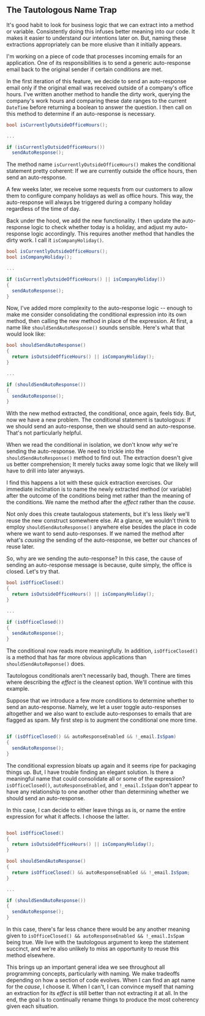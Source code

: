 ## The Tautologous Name Trap

It's good habit to look for business logic that we can extract into a method or variable. Consistently doing this infuses better meaning into our code. It makes it easier to understand our intentions later on. But, naming these extractions appropriately can be more elusive than it initially appears.

I'm working on a piece of code that processes incoming emails for an application. One of its responsibilities is to send a generic auto-response email back to the original sender if certain conditions are met.

In the first iteration of this feature, we decide to send an auto-response email only if the original email was received outside of a company's office hours. I've written another method to handle the dirty work, querying the company's work hours and comparing these date ranges to the current `DateTime` before returning a boolean to answer the question. I then call on this method to determine if an auto-response is necessary.

```C#
bool isCurrentlyOutsideOfficeHours();

...

if (isCurrentlyOutsideOfficeHours()) 
  sendAutoResponse();
```
The method name `isCurrentlyOutsideOfficeHours()` makes the conditional statement pretty coherent: If we are currently outside the office hours, then send an auto-response.

A few weeks later, we receive some requests from our customers to allow them to configure company holidays as well as office hours. This way, the auto-response will always be triggered during a company holiday regardless of the time of day.

Back under the hood, we add the new functionality. I then update the auto-response logic to check whether today is a holiday, and adjust my auto-response logic accordingly. This requires another method that handles the dirty work. I call it `isCompanyHoliday()`.

```C#
bool isCurrentlyOutsideOfficeHours();
bool isCompanyHoliday();

...

if (isCurrentlyOutsideOfficeHours() || isCompanyHoliday()) 
{ 
  sendAutoResponse(); 
}
```
Now, I've added more complexity to the auto-response logic -- enough to make me consider consolidating the conditional expression into its own method, then calling the new method in place of the expression. At first, a name like `shouldSendAutoResponse()` sounds sensible. Here's what that would look like:

```C#
bool shouldSendAutoResponse()
{
  return isOutsideOfficeHours() || isCompanyHoliday();
}

...

if (shouldSendAutoResponse()) 
{ 
  sendAutoResponse(); 
}

```
With the new method extracted, the conditional, once again, feels tidy. But, now we have a new problem. The conditional statement is tautologous: If we should send an auto-response, then we should send an auto-response. That's not particularly helpful. 

When we read the conditional in isolation, we don't know _why_ we're sending the auto-response. We need to trickle into the `shouldSendAutoResponse()` method to find out. The extraction doesn't give us better comprehension; It merely tucks away some logic that we likely will have to drill into later anyways.

I find this happens a lot with these quick extraction exercises. Our immediate inclination is to name the newly extracted method (or variable) after the outcome of the conditions being met rather than the meaning of the conditions. We name the method after the _effect_ rather than the _cause_.

Not only does this create tautalogous statements, but it's less likely we'll reuse the new construct somewhere else. At a glance, we wouldn't think to employ `shouldSendAutoResponse()` anywhere else besides the place in code where we want to send auto-responses. If we named the method after what's _causing_ the sending of the auto-response, we better our chances of reuse later.

So, why are we sending the auto-response? In this case, the cause of sending an auto-response message is because, quite simply, the office is closed. Let's try that.

```C#
bool isOfficeClosed()
{
  return isOutsideOfficeHours() || isCompanyHoliday();
}

...

if (isOfficeClosed()) 
{ 
  sendAutoResponse(); 
}
```
The conditional now reads more meaningfully. In addition, `isOfficeClosed()` is a method that has far more obvious applications than `shouldSendAutoReponse()` does.

Tautologous conditionals aren't necessarily bad, though. There are times where describing the _effect_ is the cleanest option. We'll continue with this example. 

Suppose that we introduce a few more conditions to determine whether to send an auto-response. Namely, we let a user toggle auto-responses altogether and we also want to exclude auto-responses to emails that are flagged as spam. My first step is to augment the conditional one more time.

```C#

if (isOfficeClosed() && autoResponseEnabled && !_email.IsSpam) 
{ 
  sendAutoResponse(); 
}

```

The conditional expression bloats up again and it seems ripe for packaging things up. But, I have trouble finding an elegant solution. Is there a meaningful name that could consolidate all or some of the expression? `isOfficeClosed()`, `autoResponseEnabled`, and `!_email.IsSpam` don't appear to have any relationship to one another other than determining whether we should send an auto-response.

In this case, I can decide to either leave things as is, or name the entire expression for what it affects. I choose the latter.

```C#

bool isOfficeClosed()
{
  return isOutsideOfficeHours() || isCompanyHoliday();
}

bool shouldSendAutoResponse()
{
  return isOfficeClosed() && autoResponseEnabled && !_email.IsSpam;
}

...

if (shouldSendAutoResponse()) 
{ 
  sendAutoResponse(); 
}
```
In this case, there's far less chance there would be any another meaning given to `isOfficeClosed() && autoResponseEnabled && !_email.IsSpam` being true. We live with the tautologous argument to keep the statement succinct, and we're also unlikely to miss an opportunity to reuse this method elsewhere.

This brings up an important general idea we see throughout all programming concepts, particularly with naming. We make tradeoffs depending on how a section of code evolves. When I can find an apt name for the _cause_, I choose it. When I can't, I can convince myself that naming an extraction for its _effect_ is still better than not extracting it at all. In the end, the goal is to continually rename things to produce the most coherency given each situation.
